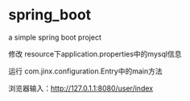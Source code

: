 # spring_boot
a simple spring boot project

修改 resource下application.properties中的mysql信息


运行 com.jinx.configuration.Entry中的main方法



浏览器输入：http://127.0.1.1:8080/user/index

